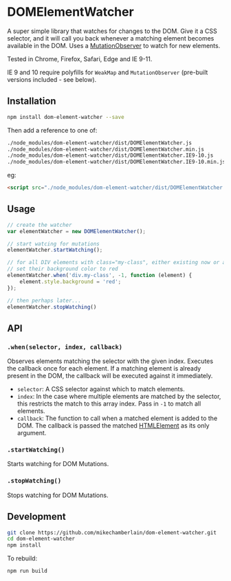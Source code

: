 # DOMElementWatcher

A super simple library that watches for changes to the DOM. Give it a CSS selector, and it will call you back whenever a matching element
becomes available in the DOM. 
Uses a [MutationObserver](https://developer.mozilla.org/en/docs/Web/API/MutationObserver) to watch for new elements. 

Tested in Chrome, Firefox, Safari, Edge and IE 9-11.

IE 9 and 10 require polyfills for `WeakMap` and `MutationObserver` (pre-built versions included - see below).

## Installation

```bash
npm install dom-element-watcher --save
```

Then add a reference to one of:

```bash
./node_modules/dom-element-watcher/dist/DOMElementWatcher.js             # native (~4KB)
./node_modules/dom-element-watcher/dist/DOMElementWatcher.min.js         # native, minified (<1KB)
./node_modules/dom-element-watcher/dist/DOMElementWatcher.IE9-10.js      # polyfilled for old IE (~24KB)
./node_modules/dom-element-watcher/dist/DOMElementWatcher.IE9-10.min.js  # polyfilled for old IE, minified (~7KB)
```

eg:

```html
<script src="./node_modules/dom-element-watcher/dist/DOMElementWatcher.min.js"></script>
```

## Usage

```javascript
// create the watcher
var elementWatcher = new DOMElementWatcher();

// start watcing for mutations
elementWatcher.startWatching();

// for all DIV elements with class="my-class", either existing now or added to the DOM in the future, 
// set their background color to red
elementWatcher.when('div.my-class', -1, function (element) {
    element.style.background = 'red';
});

// then perhaps later...
elementWatcher.stopWatching()

```

## API

### `.when(selector, index, callback)`

Observes elements matching the selector with the given index. Executes the callback once for each element.
If a matching element is already present in the DOM, the callback will be executed against it immediately.

- `selector`: A CSS selector against which to match elements.
- `index`: In the case where multiple elements are matched by the selector, this restricts the match to this array index. Pass in `-1` to match all elements.
- `callback`: The function to call when a matched element is added to the DOM. The callback is passed the matched 
[HTMLElement](https://developer.mozilla.org/en/docs/Web/API/HTMLElement) as its only argument.

### `.startWatching()`

Starts watching for DOM Mutations. 

### `.stopWatching()`

Stops watching for DOM Mutations.

## Development

```bash
git clone https://github.com/mikechamberlain/dom-element-watcher.git
cd dom-element-watcher
npm install
```

To rebuild:

```bash
npm run build
```
